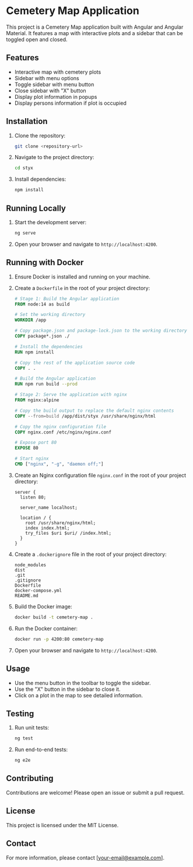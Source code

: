 # Cemetery Map Application

This project is a Cemetery Map application built with Angular and Angular Material. It features a map with interactive plots and a sidebar that can be toggled open and closed.

## Features

- Interactive map with cemetery plots
- Sidebar with menu options
- Toggle sidebar with menu button
- Close sidebar with "X" button
- Display plot information in popups
- Display persons information if plot is occupied

## Installation

1. Clone the repository:
    ```sh
    git clone <repository-url>
    ```
2. Navigate to the project directory:
    ```sh
    cd styx
    ```
3. Install dependencies:
    ```sh
    npm install
    ```

## Running Locally

1. Start the development server:
    ```sh
    ng serve
    ```
2. Open your browser and navigate to `http://localhost:4200`.

## Running with Docker

1. Ensure Docker is installed and running on your machine.

2. Create a `Dockerfile` in the root of your project directory:
    ```dockerfile
    # Stage 1: Build the Angular application
    FROM node:14 as build

    # Set the working directory
    WORKDIR /app

    # Copy package.json and package-lock.json to the working directory
    COPY package*.json ./

    # Install the dependencies
    RUN npm install

    # Copy the rest of the application source code
    COPY . .

    # Build the Angular application
    RUN npm run build --prod

    # Stage 2: Serve the application with nginx
    FROM nginx:alpine

    # Copy the build output to replace the default nginx contents
    COPY --from=build /app/dist/styx /usr/share/nginx/html

    # Copy the nginx configuration file
    COPY nginx.conf /etc/nginx/nginx.conf

    # Expose port 80
    EXPOSE 80

    # Start nginx
    CMD ["nginx", "-g", "daemon off;"]
    ```

3. Create an Nginx configuration file `nginx.conf` in the root of your project directory:
    ```nginx
    server {
      listen 80;

      server_name localhost;

      location / {
        root /usr/share/nginx/html;
        index index.html;
        try_files $uri $uri/ /index.html;
      }
    }
    ```

4. Create a `.dockerignore` file in the root of your project directory:
    ```plaintext
    node_modules
    dist
    .git
    .gitignore
    Dockerfile
    docker-compose.yml
    README.md
    ```

5. Build the Docker image:
    ```sh
    docker build -t cemetery-map .
    ```

6. Run the Docker container:
    ```sh
    docker run -p 4200:80 cemetery-map
    ```

7. Open your browser and navigate to `http://localhost:4200`.

## Usage

- Use the menu button in the toolbar to toggle the sidebar.
- Use the "X" button in the sidebar to close it.
- Click on a plot in the map to see detailed information.

## Testing

1. Run unit tests:
    ```sh
    ng test
    ```
2. Run end-to-end tests:
    ```sh
    ng e2e
    ```

## Contributing

Contributions are welcome! Please open an issue or submit a pull request.

## License

This project is licensed under the MIT License.

## Contact

For more information, please contact [your-email@example.com].
